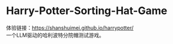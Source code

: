 # Harry-Potter-Sorting-Hat-Game
体验链接：https://shanshuimei.github.io/harrypotter/   
一个LLM驱动的哈利波特分院帽测试游戏。   
